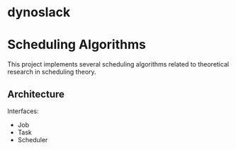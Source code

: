 # dynoslack

Scheduling Algorithms
=====================

This project implements several scheduling algorithms related to theoretical research in scheduling theory.


 Architecture
 ------------

 Interfaces:
  * Job
  * Task
  * Scheduler


